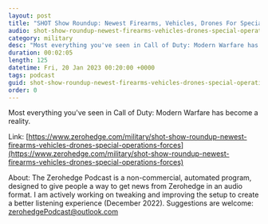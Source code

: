 ```yaml
---
layout: post
title: "SHOT Show Roundup: Newest Firearms, Vehicles, Drones For Special Operations Forces"
audio: shot-show-roundup-newest-firearms-vehicles-drones-special-operations-forces-0
category: military
desc: "Most everything you've seen in Call of Duty: Modern Warfare has become a reality. "
duration: 00:02:05
length: 125
datetime: Fri, 20 Jan 2023 00:20:00 +0000
tags: podcast
guid: shot-show-roundup-newest-firearms-vehicles-drones-special-operations-forces-0
order: 0
---
```

Most everything you've seen in Call of Duty: Modern Warfare has become a reality. 

Link: [https://www.zerohedge.com/military/shot-show-roundup-newest-firearms-vehicles-drones-special-operations-forces](https://www.zerohedge.com/military/shot-show-roundup-newest-firearms-vehicles-drones-special-operations-forces)

About: The Zerohedge Podcast is a non-commercial, automated program, designed to give people a way to get news from Zerohedge in an audio format.  I am actively working on tweaking and improving the setup to create a better listening experience (December 2022).  Suggestions are welcome: [zerohedgePodcast@outlook.com](mailto:zerohedgePodcast@outlook.com)